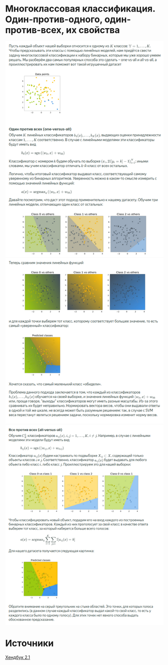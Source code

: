 # Многоклассовая классификация. Один-против-одного, один-против-всех, их свойства

![Alt text](/img/9.0.png)
![Alt text](/img/9.1.png)
![Alt text](/img/9.2.png)

# Источники
[Хендбук 2.1](https://education.yandex.ru/handbook/ml/article/linear-models)